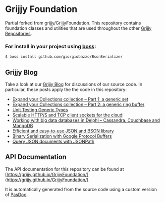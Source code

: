 # Grijjy Foundation
Partial forked from grijjy/GrijjyFoundation. This repository contains foundation classes and utilities that are used throughout the other [Grijjy Repositories](https://github.com/grijjy).

### For install in your project using [boss](https://github.com/HashLoad/boss):
``` sh
$ boss install github.com/giorgiobazzo/BsonSerializer
```


## Grijjy Blog

Take a look at our [Grijjy Blog](https://blog.grijjy.com/) for discussions of our source code. In particular, these posts apply the the code in this repository:

* [Expand your Collections collection – Part 1: a generic set](https://blog.grijjy.com/2017/01/05/expand-your-collections-collection-part-1-a-generic-set/)
* [Expand your Collections collection – Part 2: a generic ring buffer](https://blog.grijjy.com/2017/01/12/expand-your-collections-collection-part-2-a-generic-ring-buffer/)
* [Unit Testing Generic Types](https://blog.grijjy.com/2017/01/10/unit-testing-generic-types/)
* [Scalable HTTP/S and TCP client sockets for the cloud](https://blog.grijjy.com/2017/01/09/scalable-https-and-tcp-client-sockets-for-the-cloud/)
* [Working with big data databases in Delphi – Cassandra, Couchbase and MongoDB](https://blog.grijjy.com/2017/01/11/working-with-big-data-databases-in-delphi-cassandra-couchbase-and-mongodb-part-2-of-3/)
* [Efficient and easy-to-use JSON and BSON library](https://blog.grijjy.com/2017/01/30/efficient-and-easy-to-use-json-and-bson-library/)
* [Binary Serialization with Google Protocol Buffers](https://blog.grijjy.com/2017/04/25/binary-serialization-with-google-protocol-buffers/)
* [Query JSON documents with JSONPath](https://blog.grijjy.com/2018/10/29/query-json-documents-with-jsonpath/)

## API Documentation

The API documentation for this repository can be found at [https://grijjy.github.io/GrijjyFoundation/](https://grijjy.github.io/GrijjyFoundation/)

It is automatically generated from the source code using a custom version of [PasDoc](https://github.com/pasdoc/pasdoc/wiki).
